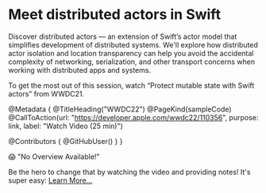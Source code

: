 # Meet distributed actors in Swift

Discover distributed actors — an extension of Swift’s actor model that simplifies development of distributed systems. We'll explore how distributed actor isolation and location transparency can help you avoid the accidental complexity of networking, serialization, and other transport concerns when working with distributed apps and systems.

To get the most out of this session, watch “Protect mutable state with Swift actors” from WWDC21.

@Metadata {
   @TitleHeading("WWDC22")
   @PageKind(sampleCode)
   @CallToAction(url: "https://developer.apple.com/wwdc22/110356", purpose: link, label: "Watch Video (25 min)")

   @Contributors {
      @GitHubUser(<replace this with your GitHub handle>)
   }
}

😱 "No Overview Available!"

Be the hero to change that by watching the video and providing notes! It's super easy:
 [Learn More…](https://wwdcnotes.github.io/WWDCNotes/documentation/wwdcnotes/contributing)
